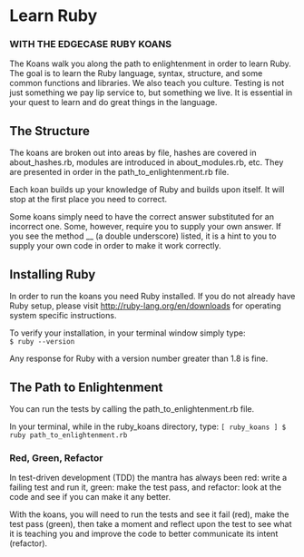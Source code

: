 # Learn Ruby
### WITH THE EDGECASE RUBY KOANS

The Koans walk you along the path to enlightenment in order to learn Ruby. The goal is to learn the Ruby language, syntax, structure, and some common functions and libraries. We also teach you culture. Testing is not just something we pay lip service to, but something we live. It is essential in your quest to learn and do great things in the language.

## The Structure
The koans are broken out into areas by file, hashes are covered in about_hashes.rb, modules are introduced in about_modules.rb, etc. They are presented in order in the path_to_enlightenment.rb file.

Each koan builds up your knowledge of Ruby and builds upon itself. It will stop at the first place you need to correct.

Some koans simply need to have the correct answer substituted for an incorrect one. Some, however, require you to supply your own answer. If you see the method __ (a double underscore) listed, it is a hint to you to supply your own code in order to make it work correctly.

## Installing Ruby
In order to run the koans you need Ruby installed. If you do not already have Ruby setup, please visit http://ruby-lang.org/en/downloads for operating system specific instructions.

To verify your installation, in your terminal window simply type:  
`$ ruby --version`   

Any response for Ruby with a version number greater than 1.8 is fine.

## The Path to Enlightenment
You can run the tests by calling the path_to_enlightenment.rb file.

In your terminal, while in the ruby_koans directory, type:
`[ ruby_koans ] $ ruby path_to_enlightenment.rb`

### Red, Green, Refactor
In test-driven development (TDD) the mantra has always been red: write a failing test and run it, green: make the test pass, and refactor: look at the code and see if you can make it any better.

With the koans, you will need to run the tests and see it fail (red), make the test pass (green), then take a moment and reflect upon the test to see what it is teaching you and improve the code to better communicate its intent (refactor).
